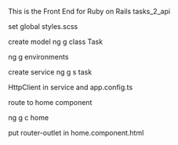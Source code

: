 This is the Front End for Ruby on Rails tasks_2_api

set global styles.scss

create model
ng g class Task

ng g environments

create service
ng g s task

HttpClient in service and app.config.ts

route to home component

ng g c home

put router-outlet in home.component.html

